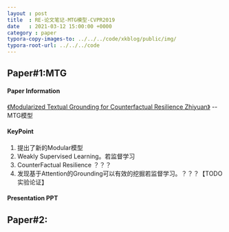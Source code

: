 ```yaml
---
layout : post
title  : RE-论文笔记-MTG模型-CVPR2019
date   : 2021-03-12 15:00:00 +0000
category : paper
typora-copy-images-to: ../../../code/xkblog/public/img/
typora-root-url: ../../../code
---
```


## Paper#1:MTG



#### Paper Information

[《Modularized Textual Grounding for Counterfactual Resilience Zhiyuan》](https://arxiv.org/pdf/1904.03589.pdf) --  MTG模型

#### KeyPoint

1. 提出了新的Modular模型
2. Weakly Supervised Learning。若监督学习
3. CounterFactual Resilience ？？？
4. 发现基于Attention的Grounding可以有效的挖掘若监督学习。？？？【TODO实验论证】

#### Presentation PPT



## Paper#2:



